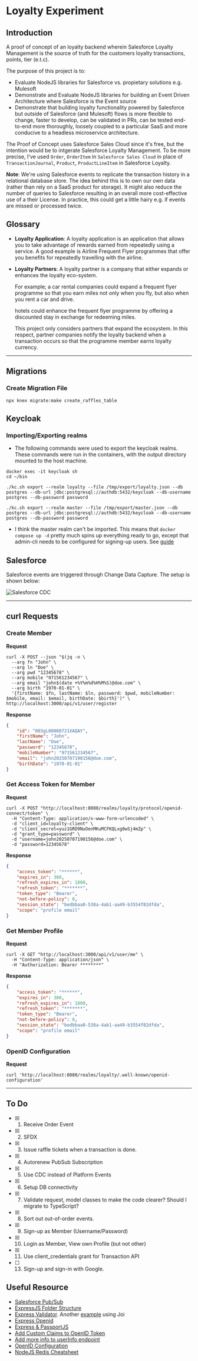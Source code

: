 # Loyalty Experiment

## Introduction

A proof of concept of an loyalty backend wherein Salesforce Loyalty Management is the source of truth for the customers loyalty transactions, points, tier (e.t.c).

The purpose of this project is to:
- Evaluate NodeJS libraries for Salesforce vs. propietary solutions e.g. Mulesoft
- Demonstrate and Evaluate NodeJS libraries for building an Event Driven Architecture where Salesforce is the Event source
- Demonstrate that building loyalty functionality powered by Salesforce but outside of Salesforce (and Mulesoft) flows is more flexible to change, faster to develop, can be validated in PRs, can be tested end-to-end more thoroughly, loosely coupled to a particular SaaS and more conducive to a headless microservice architecture.

The Proof of Concept uses Salesforce Sales Cloud since it's free, but the intention would be to intgerate Salesforce Loyalty Management. To be more precise, I've used `Order`, `OrderItem` in `Salesforce Sales Cloud` in place of `TransactionJournal`, `Product`, `ProductLineItem` in Salesforce Loyalty.

**Note**: We're using Salesforce events to replicate the transaction history in a relational database store. The idea behind this is to own our own data (rather than rely on a SaaS product for storage). It might also reduce the number of queries to Salesforce resulting in an overall more cost-effective use of a their License. In practice, this could get a little hairy e.g. if events are missed or processed twice.

## Glossary

- **Loyalty Application**: A loyalty application is an application that allows you to take advantage of rewards earned from repeatedly using a service. A good example is Airline Frequent Flyer programmes that offer you benefits for repeatedly travelling with the airline.

- **Loyalty Partners**: A loyalty partner is a company that either expands or enhances the loyalty eco-system. 

    For example; a car rental companies could expand a frequent flyer programme so that you earn miles not only when you fly, but also when you rent a car and drive.

    hotels could enhance the frequent flyer programme by offering a discounted stay in exchange for redeeming miles.

    This project only considers partners that expand the ecosystem. In this respect, partner companies notify the loyalty backend when a transaction occurs so that the programme member earns loyalty currency.

---

## Migrations

### Create Migration File

```
npx knex migrate:make create_raffles_table 
```

## Keycloak

### Importing/Exporting realms

- The following commands were used to export the keycloak realms. These commands were run in the containers, with the output directory mounted to the host machine.

```shell
docker exec -it keycloak sh
cd ~/bin

./kc.sh export --realm loyalty --file /tmp/export/loyalty.json --db postgres --db-url jdbc:postgresql://authdb:5432/keycloak --db-username postgres --db-password password

./kc.sh export --realm master --file /tmp/export/master.json --db postgres --db-url jdbc:postgresql://authdb:5432/keycloak --db-username postgres --db-password password
```

- I think the master realm can't be imported. This means that `docker compose up -d` pretty much spins up everything ready to go, except that admin-cli needs to be configured for signing-up users. See [guide](./backend/docs/keycloak-setup.md#sign-up)

## Salesforce

Salesforce events are triggered through Change Data Capture. The setup is shown below:

![Salesforce CDC](./backend/docs/media/Salesforce-CDC-Setup.png)

---
## curl Requests

### Create Member

**Request**

```shell
curl -X POST --json "$(jq -n \
  --arg fn "John" \
  --arg ln "Doe" \
  --arg pwd "12345678" \
  --arg mobile "971561234567" \
  --arg email "john$(date +%Y%m%d%H%M%S)@doe.com" \
  --arg birth "1970-01-01" \
  '{firstName: $fn, lastName: $ln, password: $pwd, mobileNumber: $mobile, email: $email, birthDate: $birth}')" \
http://localhost:3000/api/v1/user/register
```

**Response**

```json
{
    "id": "003gL00000721XAQAY",
    "firstName": "John",
    "lastName": "Doe",
    "password": "12345678",
    "mobileNumber": "971561234567",
    "email": "john20250707190156@doe.com",
    "birthDate": "1970-01-01"
}  
```

### Get Access Token for Member

**Request**

```shell
curl -X POST "http://localhost:8080/realms/loyalty/protocol/openid-connect/token" \
  -H "Content-Type: application/x-www-form-urlencoded" \
  -d "client_id=loyalty-client" \
  -d "client_secret=yuz1GRD9NuOenMKuMCFKQLxg0wSj4mZp" \
  -d "grant_type=password" \
  -d "username=john20250707190156@doe.com" \
  -d "password=12345678"
```

**Response**

```json
{
    "access_token": "******",
    "expires_in": 300,
    "refresh_expires_in": 1800,
    "refresh_token": "*******",
    "token_type": "Bearer",
    "not-before-policy": 0,
    "session_state": "bedbbaa0-538a-4ab1-aa49-b3554f82dfda",
    "scope": "profile email"
}
```

### Get Member Profile

**Request**

```shell
curl -X GET "http://localhost:3000/api/v1/user/me" \
  -H "Content-Type: application/json" \
  -H "Authorization: Bearer ********"
```

**Response**

```json
{
    "access_token": "******",
    "expires_in": 300,
    "refresh_expires_in": 1800,
    "refresh_token": "*******",
    "token_type": "Bearer",
    "not-before-policy": 0,
    "session_state": "bedbbaa0-538a-4ab1-aa49-b3554f82dfda",
    "scope": "profile email"
}
```

### OpenID Configuration

**Request**
```shell
curl 'http://localhost:8080/realms/loyalty/.well-known/openid-configuration'
```

---

## To Do

- [x] 1. Receive Order Event
- [x] 2. SFDX
- [x] 3. Issue raffle tickets when a transaction is done. 
- [x] 4. Autorenew PubSub Subscription
- [x] 5. Use CDC instead of Platform Events
- [x] 6. Setup DB connectivity
- [x] 7. Validate request, model classes to make the code clearer? Should I migrate to TypeScript?
- [x] 8. Sort out out-of-order events.
- [x] 9. Sign-up as Member (Username/Password)
- [x] 10. Login as Member, View own Profile (but not other)
- [x] 11. Use client_credentials grant for Transaction API 
- [ ] 13. Sign-up and sign-in with Google.

## Useful Resource

- [Salesforce Pub/Sub](https://jungleeforce.com/2021/11/11/connecting-to-salesforce-using-pub-sub-api-grpc/)
- [ExpressJS Folder Structure](https://www.codemzy.com/blog/nodejs-file-folder-structure)
- [Express Validator](https://stackoverflow.com/a/70637527/821110). Another [example](https://stackoverflow.com/a/60592312/821110) using Joi
- [Express Openid](https://medium.com/keycloak/keycloak-express-openid-client-fabea857f11f)
- [Express & PassportJS](https://curity.io/resources/learn/oidc-node-express/)
- [Add Custom Claims to OpenID Token](https://medium.com/@ramanamuttana/custom-attribute-in-keycloak-access-token-831b4be7384a)
- [Add more info to userInfo endpoint](https://stackoverflow.com/questions/75869268/get-roles-from-keycloak-userinfo-endpoint)
- [OpenID Configuration](http://localhost:8080/realms/loyalty/.well-known/openid-configuration)
- [NodeJS Redis Cheatsheet](https://redis.js.org/#node-redis-usage-redis-commands)
